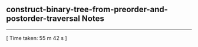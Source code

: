 <h2>construct-binary-tree-from-preorder-and-postorder-traversal Notes</h2><hr>[ Time taken: 55 m 42 s ]